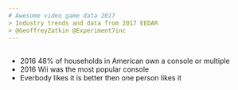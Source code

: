 ```yaml
---
# Awesome video game data 2017
> Industry trends and data from 2017 EEDAR
> @GeoffreyZatkin @Experiment7inc
---
```

## 
* 2016 48% of households in American own a console or multiple
* 2016 Wii was the most popular console 
* Everbody likes it is better then one person likes it
